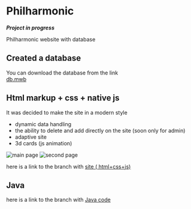 # Philharmonic
***Project in progress***

Philharmonic website with database
## Сreated a database
You can download the database from the link </br>
[db.mwb](https://github.com/marina57678/coursework_database/blob/main/coursework.mwb)

## Html markup + css + native js
It was decided to make the site in a modern style
- dynamic data handling
- the ability to delete and add directly on the site (soon only for admin)
- adaptive site 
- 3d cards (js animation)

![main page](https://i.imgur.com/PkoALD7.png)
![second page](https://i.imgur.com/VPvFTCl.png)

here is a link  to the branch with [site ( html+css+js)](https://github.com/marina57678/coursework_database/tree/main/coursworksite/src)

## Java
here is a link  to the branch with [Java code](https://github.com/marina57678/coursework_database/tree/main/main/java/kpi/iasa/marinahw)
